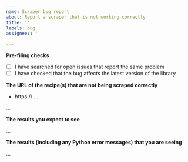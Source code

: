```yaml
---
name: Scraper bug report
about: Report a scraper that is not working correctly
title: ''
labels: bug
assignees: ''

---
```


**Pre-filing checks**

- [ ] I have searched for open issues that report the same problem
- [ ] I have checked that the bug affects the latest version of the library

**The URL of the recipe(s) that are not being scraped correctly**

- https:// ...

...

**The results you expect to see**

...

**The results (including any Python error messages) that you are seeing**

...
